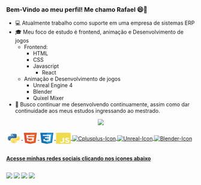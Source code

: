 ### Bem-Vindo ao meu perfil! Me chamo Rafael 😄👋

- 💻 Atualmente trabalho como suporte em uma empresa de sistemas ERP
- 🎓 Meu foco de estudo é frontend, animação e Desenvolvimento de jogos
    - Frontend:
      - HTML
      - CSS
      - Javascript
          - React
    - Animação e Desenvolvimento de jogos
      - Unreal Engine 4
      - Blender
      - Quixel Mixer
- 🤔 Busco continuar me desenvolvendo continuamente, assim como dar continuidade aos meus estudos ingressando ao mestrado.


<div align="center">
  <a href="https://www.linkedin.com/in/rafaelbraga2b6aa7/">
  <img height="155em" src="https://github-readme-stats.vercel.app/api?username=RafaBragagd&show_icons=true&theme=cobalt&include_all_commits=true&count_private=true"/>
</div>
<div style="display: inline_block"><br>
  <img align="center" alt="Python-Icon" height="30" width="40" src="https://raw.githubusercontent.com/devicons/devicon/master/icons/python/python-original.svg"/>
  <img align="center" alt="HTML-Icon" height="30" width="40" src="https://raw.githubusercontent.com/devicons/devicon/master/icons/html5/html5-original.svg"/>
  <img align="center" alt="CSS-Icon" height="30" width="40" src="https://raw.githubusercontent.com/devicons/devicon/master/icons/css3/css3-original.svg"/>
  <img align="center" alt="JavaScript-Icon" height="30" width="40" src="https://raw.githubusercontent.com/devicons/devicon/master/icons/javascript/javascript-plain.svg"/>
  <img align="center" alt="Cplusplus-Icon" height="30" width="40" src="https://cdn.jsdelivr.net/gh/devicons/devicon/icons/cplusplus/cplusplus-original.svg" />
  <img align="center" alt="Unreal-Icon" height="30" width="40" src="https://cdn.jsdelivr.net/gh/devicons/devicon/icons/unrealengine/unrealengine-original.svg" />
  <img align="center" alt="Blender-Icon" height="30" width="40" src="https://cdn.jsdelivr.net/gh/devicons/devicon/icons/blender/blender-original.svg" />
</div>
  
  ##
  #### Acesse minhas redes sociais clicando nos icones abaixo
  ##
 
<div> 
  <a href="https://www.instagram.com/rafaels.braga/" target="_blank"><img src="https://img.shields.io/badge/-Instagram-%23E4405F?style=for-the-badge&logo=instagram&logoColor=white" target="_blank"></a>
  <a href = "mailto:rbraga.gd@gmail.com"><img src="https://img.shields.io/badge/Gmail-D14836?style=for-the-badge&logo=gmail&logoColor=white" target="_blank"></a>
  <a href="https://www.linkedin.com/in/rafaelbraga2b6aa7/" target="_blank"><img src="https://img.shields.io/badge/-LinkedIn-%230077B5?style=for-the-badge&logo=linkedin&logoColor=white" target="_blank"></a> 
  <a href="https://rafaeldasilvabraga4.artstation.com/" target="_blank"><img src="https://img.shields.io/badge/-Artstation-%2523E4405F?style=for-the-badge&logo=Artstation&logoColor=White&color=%23171717" target="_blank"></a> 
 
 
</div>
